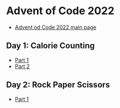 # Advent of Code 2022
- [Advent od Code 2022 main page](https://adventofcode.com/2022)

## Day 1: Calorie Counting
 - [Part 1](day-01-calorie-counting/README.md#part-1)
 - [Part 2](day-01-calorie-counting/README.md#part-2)

## Day 2: Rock Paper Scissors
 - [Part 1](day-02-rock-paper-scissors/README.md#part-1)